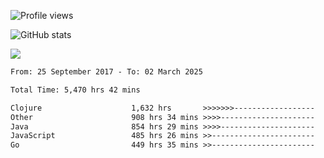 ![Profile views](https://komarev.com/ghpvc/?username=liuchong)

![GitHub stats](https://github-readme-stats.vercel.app/api?username=liuchong&show_icons=true)

<img src="https://cr-skills-chart-widget.azurewebsites.net/api/api?username=liuchong&skills=Java,JavaScript,Python,Go,Rust,Zig&show-other-skills=true"/>

<!--START_SECTION:waka-->

```txt
From: 25 September 2017 - To: 02 March 2025

Total Time: 5,470 hrs 42 mins

Clojure                    1,632 hrs       >>>>>>>------------------   29.83 %
Other                      908 hrs 34 mins >>>>---------------------   16.61 %
Java                       854 hrs 29 mins >>>>---------------------   15.62 %
JavaScript                 485 hrs 26 mins >>-----------------------   08.87 %
Go                         449 hrs 35 mins >>-----------------------   08.22 %
```

<!--END_SECTION:waka-->
